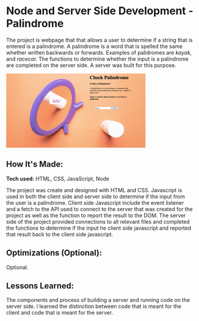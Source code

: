 # Node and Server Side Development - Palindrome
The project is webpage that that allows a user to determine if a string that is entered is a palindrome. A palindrome is a word that is spelled the same whether written backwards or forwards. Examples of palidromes are *kayak,* and  *racecar.* The functions to determine whether the input is a palindrome are completed on the server side. A server was built for this purpose.

<img src="/palindromechecker.png?raw=true" alt="screenshot of palindrome checkere" height="200px">

## How It's Made:

**Tech used:** HTML, CSS, JavaScript, Node

The project was create and designed with HTML and CSS. Javascript is used in both the client side and server side to determine if the input from the user is a palindrome. Client side Javascript include the event listener and a fetch to the API used to connect to the server that was created for the project as well as the function to report the result to the DOM.  The server side of the project provided connections to all relevant files and completed the functions to determine if the input he client side javascript and reported that result back to the client side javascript. 

## Optimizations (Optional):

Optional.


## Lessons Learned:

The components and process of building a server and running code on the server side. I learned the distinction between code that is meant for the client and code that is meant for the server.
